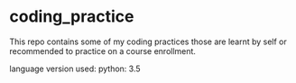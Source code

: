 # coding_practice
This repo contains some of my coding practices those are learnt by self or recommended to practice on a course enrollment.


language version used:
    python: 3.5
